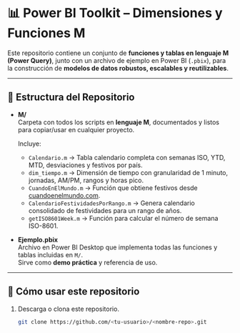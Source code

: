 # 📊 Power BI Toolkit – Dimensiones y Funciones M

Este repositorio contiene un conjunto de **funciones y tablas en lenguaje M (Power Query)**, junto con un archivo de ejemplo en Power BI (`.pbix`), para la construcción de **modelos de datos robustos, escalables y reutilizables**.

---

## 📂 Estructura del Repositorio

- **M/**  
  Carpeta con todos los scripts en **lenguaje M**, documentados y listos para copiar/usar en cualquier proyecto.  

  Incluye:
  - `Calendario.m` → Tabla calendario completa con semanas ISO, YTD, MTD, desviaciones y festivos por país.  
  - `dim_tiempo.m` → Dimensión de tiempo con granularidad de 1 minuto, jornadas, AM/PM, rangos y horas pico.  
  - `CuandoEnElMundo.m` → Función que obtiene festivos desde [cuandoenelmundo.com](https://www.cuandoenelmundo.com).  
  - `CalendarioFestividadesPorRango.m` → Genera calendario consolidado de festividades para un rango de años.  
  - `getISO8601Week.m` → Función para calcular el número de semana ISO-8601.  

- **Ejemplo.pbix**  
  Archivo en Power BI Desktop que implementa todas las funciones y tablas incluidas en `M/`.  
  Sirve como **demo práctica** y referencia de uso.

---

## 🚀 Cómo usar este repositorio

1. Descarga o clona este repositorio.  
   ```bash
   git clone https://github.com/<tu-usuario>/<nombre-repo>.git
